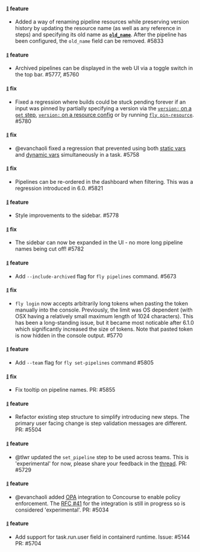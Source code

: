 #### <sub><sup><a name="5833" href="#5833">:link:</a></sup></sub> feature

* Added a way of renaming pipeline resources while preserving version history by updating the resource name (as well as any reference in steps) and specifying its old name as [**`old_name`**](https://concourse-ci.org/resources.html#schema.resource.old_name). After the pipeline has been configured, the `old_name` field can be removed. #5833

#### <sub><sup><a name="5777" href="#5777">:link:</a></sup></sub> feature

* Archived pipelines can be displayed in the web UI via a toggle switch in the top bar. #5777, #5760

#### <sub><sup><a name="5780" href="#5780">:link:</a></sup></sub> fix

* Fixed a regression where builds could be stuck pending forever if an input was pinned by partially specifying a version via the [`version:` on a `get` step](https://concourse-ci.org/jobs.html#schema.step.get-step.version), [`version:` on a resource config](https://concourse-ci.org/resources.html#schema.resource.version) or by running [`fly pin-resource`](https://concourse-ci.org/managing-resources.html#fly-pin-resource). #5780

#### <sub><sup><a name="5758" href="#5758">:link:</a></sup></sub> fix

* @evanchaoli fixed a regression that prevented using both [static vars] and [dynamic vars] simultaneously in a task. #5758

[static vars]: https://concourse-ci.org/vars.html#static-vars
[dynamic vars]: https://concourse-ci.org/vars.html#dynamic-vars

#### <sub><sup><a name="5821" href="#5821">:link:</a></sup></sub> fix

* Pipelines can be re-ordered in the dashboard when filtering. This was a regression introduced in 6.0. #5821

#### <sub><sup><a name="5778" href="#5778">:link:</a></sup></sub> feature

* Style improvements to the sidebar. #5778

#### <sub><sup><a name="5782" href="#5782">:link:</a></sup></sub> fix

* The sidebar can now be expanded in the UI - no more long pipeline names being cut off! #5782

#### <sub><sup><a name="5390" href="#5390">:link:</a></sup></sub> feature

* Add `--include-archived` flag for `fly pipelines` command. #5673

#### <sub><sup><a name="5770" href="#5770">:link:</a></sup></sub> fix

* `fly login` now accepts arbitrarily long tokens when pasting the token manually into the console. Previously, the limit was OS dependent (with OSX having a relatively small maximum length of 1024 characters). This has been a long-standing issue, but it became most noticable after 6.1.0 which significantly increased the size of tokens. Note that pasted token is now hidden in the console output. #5770

#### <sub><sup><a name="5390" href="#5390">:link:</a></sup></sub> feature

* Add `--team` flag for `fly set-pipelines` command #5805

#### <sub><sup><a name="5855" href="#5855">:link:</a></sup></sub> fix

* Fix tooltip on pipeline names. PR: #5855

#### <sub><sup><a name="5504" href="#5504">:link:</a></sup></sub> feature

* Refactor existing step structure to simplify introducing new steps. The primary user facing change is step validation messages are different. PR: #5504

#### <sub><sup><a name="5729" href="#5729">:link:</a></sup></sub> feature

* @tlwr updated the `set_pipeline` step to be used across teams. This is 'experimental' for now, please share your feedback in the [thread](https://github.com/concourse/concourse/discussions/5731). PR: #5729

#### <sub><sup><a name="5034" href="#5034">:link:</a></sup></sub> feature

* @evanchaoli added [OPA](https://www.openpolicyagent.org/) integration to Concourse to enable policy enforcement. The [RFC #41](https://github.com/concourse/rfcs/pull/41) for the integration is still in progress so is considered 'experimental'. PR: #5034

#### <sub><sup><a name="5144" href="#5144">:link:</a></sup></sub> feature

* Add support for task.run.user field in containerd runtime. Issue: #5144 PR: #5704
